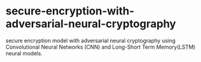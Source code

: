 # secure-encryption-with-adversarial-neural-cryptography
secure encryption model with adversarial neural cryptography using Convolutional Neural Networks (CNN) and Long-Short Term Memory(LSTM) neural models.
